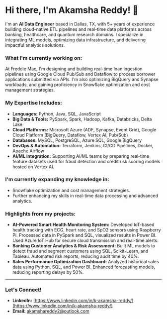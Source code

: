 # Hi there, I'm Akamsha Reddy! 👋

I'm an **AI Data Engineer** based in Dallas, TX, with 5+ years of experience building cloud-native ETL pipelines and real-time data platforms across banking, healthcare, and quantum research domains. I specialize in integrating ML models, optimizing data infrastructure, and delivering impactful analytics solutions.

### What I'm currently working on:
At Freddie Mac, I'm designing and building real-time loan ingestion pipelines using Google Cloud Pub/Sub and Dataflow to process borrower applications submitted via APIs. I'm also optimizing BigQuery and Synapse workloads, and gaining proficiency in Snowflake optimization and cost management strategies.

### My Expertise Includes:

* **Languages:** Python, Java, SQL, JavaScript
* **Big Data & Tools:** PySpark, Spark, Hadoop, Kafka, Databricks, Delta Lake
* **Cloud Platforms:** Microsoft Azure (ADF, Synapse, Event Grid), Google Cloud Platform (BigQuery, Dataflow, Vertex AI, Pub/Sub)
* **Databases:** MySQL, PostgreSQL, Azure SQL, Google BigQuery
* **DevOps & Automation:** Terraform, Jenkins, CI/CD Pipelines, Docker, Apache Airflow
* **AI/ML Integration:** Supporting AI/ML teams by preparing real-time feature datasets used for fraud detection and credit risk scoring models hosted on Vertex AI.

### I'm currently expanding my knowledge in:
-   Snowflake optimization and cost management strategies.
-   Further enhancing my skills in real-time data processing and advanced analytics.

### Highlights from my projects:

* **AI-Powered Smart Health Monitoring System:** Developed IoT-based health tracking with ECG, heart rate, and SpO2 sensors using Raspberry Pi. Processed data in PySpark and SQL, visualized results in Power BI. Used Azure IoT Hub for secure cloud transmission and real-time alerts.
* **Banking Customer Analytics & Risk Assessment:** Built ML models to detect fraud and segment customers using SQL, Scikit-Learn, and Tableau. Automated risk reports, reducing audit time by 40%.
* **Sales Performance Optimization Dashboard:** Analyzed historical sales data using Python, SQL, and Power BI. Enhanced forecasting models, reducing reporting delays by 50%.

---

### Let's Connect!

* **LinkedIn:** [https://www.linkedin.com/in/k-akamsha-reddy/](https://www.linkedin.com/in/k-akamsha-reddy/)
* **Email:** akamshareddy2@outlook.com
